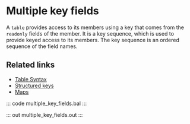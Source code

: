 # Multiple key fields

A `table` provides access to its members using a key that comes from the `readonly` fields of the member. It is a key sequence, which is used to provide keyed access to its members. The key sequence is an ordered sequence of the field names.

## Related links
- [Table Syntax](/learn/by-example/table-syntax/)
- [Structured keys](/learn/by-example/multiple-key-fields/)
- [Maps](/learn/by-example/maps/)

::: code multiple_key_fields.bal :::

::: out multiple_key_fields.out :::